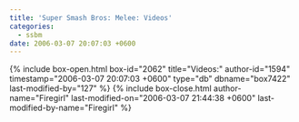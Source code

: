 ```yaml
---
title: 'Super Smash Bros: Melee: Videos'
categories:
  - ssbm
date: 2006-03-07 20:07:03 +0600
---
```

{% include box-open.html box-id="2062" title="Videos:" author-id="1594" timestamp="2006-03-07 20:07:03 +0600" type="db" dbname="box7422" last-modified-by="127" %}
<navigator group="SuperSmashBrosMelee|Videos" /><displaytor mode="detailed" />
{% include box-close.html author-name="Firegirl" last-modified-on="2006-03-07 21:44:38 +0600" last-modified-by-name="Firegirl" %}
